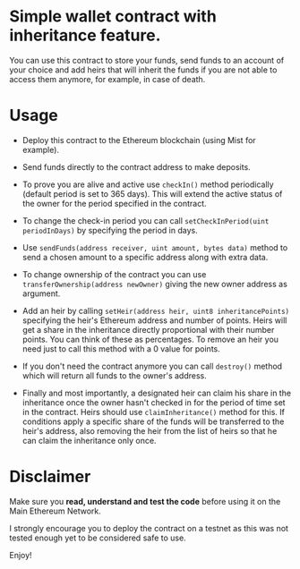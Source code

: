 # Simple wallet contract with inheritance feature. #

You can use this contract to store your funds, send funds to an account of your choice and add heirs that will inherit the funds if you are not able to access them anymore, for example, in case of death.

# Usage #

* Deploy this contract to the Ethereum blockchain (using Mist for example).

* Send funds directly to the contract address to make deposits.

* To prove you are alive and active use ```checkIn()``` method periodically (default period is set to 365 days). This will extend the active status of the owner for the period specified in the contract.

* To change the check-in period you can call ```setCheckInPeriod(uint periodInDays)``` by specifying the period in days.

* Use ```sendFunds(address receiver, uint amount, bytes data)``` method to send a chosen amount to a specific address along with extra data.

* To change ownership of the contract you can use ```transferOwnership(address newOwner)``` giving the new owner address as argument.

* Add an heir by calling ```setHeir(address heir, uint8 inheritancePoints)``` specifying the heir's Ethereum address and number of points. Heirs will get a share in the inheritance directly proportional with their number points. You can think of these as percentages. To remove an heir you need just to call this method with a 0 value for points.

* If you don't need the contract anymore you can call ```destroy()``` method which will return all funds to the owner's address.

* Finally and most importantly, a designated heir can claim his share in the inheritance once the owner hasn't checked in for the period of time set in the contract. Heirs should use ```claimInheritance()``` method for this. If conditions apply a specific share of the funds will be transferred to the heir's address, also removing the heir from the list of heirs so that he can claim the inheritance only once.

# Disclaimer #

Make sure you **read, understand and test the code** before using it on the Main Ethereum Network. 

I strongly encourage you to deploy the contract on a testnet as this was not tested enough yet to be considered safe to use.

Enjoy!
